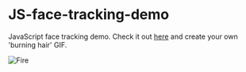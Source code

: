 JS-face-tracking-demo
===========

JavaScript face tracking demo. Check it out [here](http://kdzwinel.github.io/JS-face-tracking-demo/) and create your own 'burning hair' GIF.

![Fire](https://i.imgur.com/j6BOK9f.gif)
